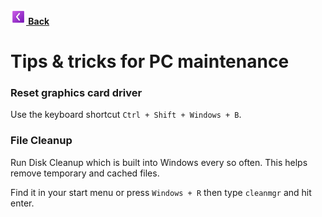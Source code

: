 **[![ ](https://github.com/senkawolf/Software-List/blob/main/media/icons/prev25.png?raw=true) Back](/README.md)**

# Tips & tricks for PC maintenance

### Reset graphics card driver
Use the keyboard shortcut `Ctrl + Shift + Windows + B`.

### File Cleanup
Run Disk Cleanup which is built into Windows every so often. This helps remove temporary and cached files.

Find it in your start menu or press `Windows + R` then type `cleanmgr` and hit enter.
